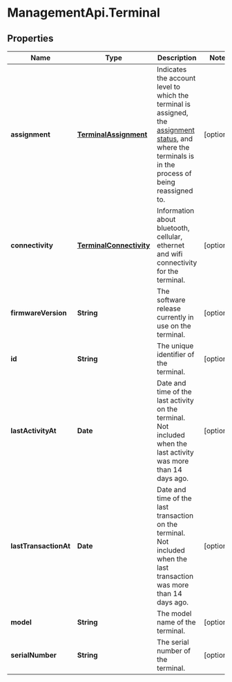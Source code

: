 # ManagementApi.Terminal

## Properties

Name | Type | Description | Notes
------------ | ------------- | ------------- | -------------
**assignment** | [**TerminalAssignment**](TerminalAssignment.md) | Indicates the account level to which the terminal is assigned, the [assignment status](https://docs.adyen.com/point-of-sale/automating-terminal-management/assign-terminals-api), and where the terminals is in the process of being reassigned to. | [optional] 
**connectivity** | [**TerminalConnectivity**](TerminalConnectivity.md) | Information about bluetooth, cellular, ethernet and wifi connectivity for the terminal. | [optional] 
**firmwareVersion** | **String** | The software release currently in use on the terminal. | [optional] 
**id** | **String** | The unique identifier of the terminal. | [optional] 
**lastActivityAt** | **Date** | Date and time of the last activity on the terminal. Not included when the last activity was more than 14 days ago. | [optional] 
**lastTransactionAt** | **Date** | Date and time of the last transaction on the terminal. Not included when the last transaction was more than 14 days ago. | [optional] 
**model** | **String** | The model name of the terminal. | [optional] 
**serialNumber** | **String** | The serial number of the terminal. | [optional] 


